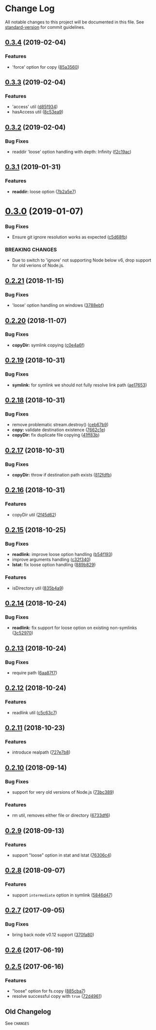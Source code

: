 # Change Log

All notable changes to this project will be documented in this file. See [standard-version](https://github.com/conventional-changelog/standard-version) for commit guidelines.

<a name="0.3.4"></a>

## [0.3.4](https://github.com/medikoo/fs2/compare/v0.3.3...v0.3.4) (2019-02-04)

### Features

- 'force' option for copy ([85a3560](https://github.com/medikoo/fs2/commit/85a3560))

<a name="0.3.3"></a>

## [0.3.3](https://github.com/medikoo/fs2/compare/v0.3.2...v0.3.3) (2019-02-04)

### Features

- 'access' util ([d85f934](https://github.com/medikoo/fs2/commit/d85f934))
- hasAccess util ([8c53ea9](https://github.com/medikoo/fs2/commit/8c53ea9))

<a name="0.3.2"></a>

## [0.3.2](https://github.com/medikoo/fs2/compare/v0.3.1...v0.3.2) (2019-02-04)

### Bug Fixes

- readdir 'loose' option handling with depth: Infinity ([f2c19ac](https://github.com/medikoo/fs2/commit/f2c19ac))

<a name="0.3.1"></a>

## [0.3.1](https://github.com/medikoo/fs2/compare/v0.3.0...v0.3.1) (2019-01-31)

### Features

- **readdir:** loose option ([7b2a5e7](https://github.com/medikoo/fs2/commit/7b2a5e7))

<a name="0.3.0"></a>

# [0.3.0](https://github.com/medikoo/fs2/compare/v0.2.21...v0.3.0) (2019-01-07)

### Bug Fixes

- Ensure git ignore resolution works as expected ([c5d68fb](https://github.com/medikoo/fs2/commit/c5d68fb))

### BREAKING CHANGES

- Due to switch to 'ignore' not supporting Node below v6,
  drop support for old verions of Node.js.

<a name="0.2.21"></a>

## [0.2.21](https://github.com/medikoo/fs2/compare/v0.2.20...v0.2.21) (2018-11-15)

### Bug Fixes

- 'loose' option handling on windows ([3788ebf](https://github.com/medikoo/fs2/commit/3788ebf))

<a name="0.2.20"></a>

## [0.2.20](https://github.com/medikoo/fs2/compare/v0.2.19...v0.2.20) (2018-11-07)

### Bug Fixes

- **copyDir:** symlink copying ([c0e4a6f](https://github.com/medikoo/fs2/commit/c0e4a6f))

<a name="0.2.19"></a>

## [0.2.19](https://github.com/medikoo/fs2/compare/v0.2.18...v0.2.19) (2018-10-31)

### Bug Fixes

- **symlink:** for symlink we should not fully resolve link path ([ae17653](https://github.com/medikoo/fs2/commit/ae17653))

<a name="0.2.18"></a>

## [0.2.18](https://github.com/medikoo/fs2/compare/v0.2.17...v0.2.18) (2018-10-31)

### Bug Fixes

- remove problematic stream.destroy() ([ceb67b9](https://github.com/medikoo/fs2/commit/ceb67b9))
- **copy:** validate destination existence ([7662c1e](https://github.com/medikoo/fs2/commit/7662c1e))
- **copyDir:** fix duplicate file copying ([41ff83b](https://github.com/medikoo/fs2/commit/41ff83b))

<a name="0.2.17"></a>

## [0.2.17](https://github.com/medikoo/fs2/compare/v0.2.16...v0.2.17) (2018-10-31)

### Bug Fixes

- **copyDir:** throw if destination path exists ([812fdfb](https://github.com/medikoo/fs2/commit/812fdfb))

<a name="0.2.16"></a>

## [0.2.16](https://github.com/medikoo/fs2/compare/v0.2.15...v0.2.16) (2018-10-31)

### Features

- copyDir util ([2f45d62](https://github.com/medikoo/fs2/commit/2f45d62))

<a name="0.2.15"></a>

## [0.2.15](https://github.com/medikoo/fs2/compare/v0.2.14...v0.2.15) (2018-10-25)

### Bug Fixes

- **readlink:** improve loose option handling ([b54f193](https://github.com/medikoo/fs2/commit/b54f193))
- improve arguments handling ([c32f340](https://github.com/medikoo/fs2/commit/c32f340))
- **lstat:** fix loose option handling ([889b829](https://github.com/medikoo/fs2/commit/889b829))

### Features

- isDirectory util ([835b4a9](https://github.com/medikoo/fs2/commit/835b4a9))

<a name="0.2.14"></a>

## [0.2.14](https://github.com/medikoo/fs2/compare/v0.2.13...v0.2.14) (2018-10-24)

### Bug Fixes

- **readlink:** fix support for loose option on existing non-symlinks ([3c52970](https://github.com/medikoo/fs2/commit/3c52970))

<a name="0.2.13"></a>

## [0.2.13](https://github.com/medikoo/fs2/compare/v0.2.12...v0.2.13) (2018-10-24)

### Bug Fixes

- require path ([6aa87f7](https://github.com/medikoo/fs2/commit/6aa87f7))

<a name="0.2.12"></a>

## [0.2.12](https://github.com/medikoo/fs2/compare/v0.2.11...v0.2.12) (2018-10-24)

### Features

- readlink util ([c5c63c7](https://github.com/medikoo/fs2/commit/c5c63c7))

<a name="0.2.11"></a>

## [0.2.11](https://github.com/medikoo/fs2/compare/v0.2.10...v0.2.11) (2018-10-23)

### Features

- introduce realpath ([727e7b8](https://github.com/medikoo/fs2/commit/727e7b8))

<a name="0.2.10"></a>

## [0.2.10](https://github.com/medikoo/fs2/compare/v0.2.9...v0.2.10) (2018-09-14)

### Bug Fixes

- support for very old versions of Node.js ([73bc389](https://github.com/medikoo/fs2/commit/73bc389))

### Features

- rm util, removes either file or directory ([6733df6](https://github.com/medikoo/fs2/commit/6733df6))

<a name="0.2.9"></a>

## [0.2.9](https://github.com/medikoo/fs2/compare/v0.2.8...v0.2.9) (2018-09-13)

### Features

- support "loose" option in stat and lstat ([76306c4](https://github.com/medikoo/fs2/commit/76306c4))

<a name="0.2.8"></a>

## [0.2.8](https://github.com/medikoo/fs2/compare/v0.2.7...v0.2.8) (2018-09-07)

### Features

- support `intermediate` option in symlink ([5846d47](https://github.com/medikoo/fs2/commit/5846d47))

<a name="0.2.7"></a>

## [0.2.7](https://github.com/medikoo/fs2/compare/v0.2.6...v0.2.7) (2017-09-05)

### Bug Fixes

- bring back node v0.12 support ([370fa80](https://github.com/medikoo/fs2/commit/370fa80))

<a name="0.2.6"></a>

## [0.2.6](https://github.com/medikoo/fs2/compare/v0.2.5...v0.2.6) (2017-06-19)

<a name="0.2.5"></a>

## [0.2.5](https://github.com/medikoo/fs2/compare/v0.2.4...v0.2.5) (2017-06-16)

### Features

- "loose" option for fs.copy ([885cba7](https://github.com/medikoo/fs2/commit/885cba7))
- resolve successful copy with `true` ([72d4961](https://github.com/medikoo/fs2/commit/72d4961))

## Old Changelog

See `CHANGES`
